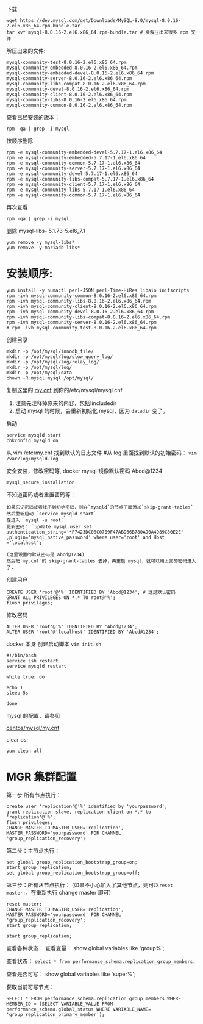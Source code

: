 下载

```
wget https://dev.mysql.com/get/Downloads/MySQL-8.0/mysql-8.0.16-2.el6.x86_64.rpm-bundle.tar
tar xvf mysql-8.0.16-2.el6.x86_64.rpm-bundle.tar # 会解压出来很多 rpm 文件
```

解压出来的文件:

```
mysql-community-test-8.0.16-2.el6.x86_64.rpm
mysql-community-embedded-8.0.16-2.el6.x86_64.rpm
mysql-community-embedded-devel-8.0.16-2.el6.x86_64.rpm
mysql-community-server-8.0.16-2.el6.x86_64.rpm
mysql-community-libs-compat-8.0.16-2.el6.x86_64.rpm
mysql-community-devel-8.0.16-2.el6.x86_64.rpm
mysql-community-client-8.0.16-2.el6.x86_64.rpm
mysql-community-libs-8.0.16-2.el6.x86_64.rpm
mysql-community-common-8.0.16-2.el6.x86_64.rpm
```

查看已经安装的版本：

`rpm -qa | grep -i mysql`

按顺序删除

```
rpm -e mysql-community-embedded-devel-5.7.17-1.el6.x86_64
rpm -e mysql-community-embedded-5.7.17-1.el6.x86_64
rpm -e mysql-community-common-5.7.17-1.el6.x86_64
rpm -e mysql-community-server-5.7.17-1.el6.x86_64
rpm -e mysql-community-devel-5.7.17-1.el6.x86_64
rpm -e mysql-community-libs-compat-5.7.17-1.el6.x86_64
rpm -e mysql-community-client-5.7.17-1.el6.x86_64
rpm -e mysql-community-libs-5.7.17-1.el6.x86_64
rpm -e mysql-community-common-5.7.17-1.el6.x86_64
```

再次查看

`rpm -qa | grep -i mysql`

删除 mysql-libs- 5.1.73-5.el6_7.1

```
yum remove -y mysql-libs*
yum remove -y mariadb-libs*
```

# 安装顺序:

```
yum install -y numactl perl-JSON perl-Time-HiRes libaio initscripts
rpm -ivh mysql-community-common-8.0.16-2.el6.x86_64.rpm
rpm -ivh mysql-community-libs-8.0.16-2.el6.x86_64.rpm
rpm -ivh mysql-community-client-8.0.16-2.el6.x86_64.rpm
rpm -ivh mysql-community-devel-8.0.16-2.el6.x86_64.rpm
rpm -ivh mysql-community-libs-compat-8.0.16-2.el6.x86_64.rpm
rpm -ivh mysql-community-server-8.0.16-2.el6.x86_64.rpm
# rpm -ivh mysql-community-test-8.0.16-2.el6.x86_64.rpm
```

创建目录

```
mkdir -p /opt/mysql/innodb_file/
mkdir -p /opt/mysql/log/slow_query_log/
mkdir -p /opt/mysql/log/relay_log/
mkdir -p /opt/mysql/log/
mkdir -p /opt/mysql/data
chown -R mysql:mysql /opt/mysql/
```

复制这里的 [my.cnf](my.cnf) 到你的/etc/mysql/mysql.cnf.

1. 注意先注释掉原来的内容，包括!includedir
2. 启动 mysql 的时候，会重新初始化 mysql，因为 `datadir` 变了。

启动

```
service mysqld start
chkconfig mysqld on
```

从 vim /etc/my.cnf 找到默认的日志文件 #从 log 里面找到默认的初始密码：
`vim /var/log/mysqld.log`

安全安装，修改密码等, docker mysql 镜像默认密码 Abcd@1234

`mysql_secure_installation`

不知道密码或者重置密码等：

```
如果忘记密码或者找不到初始密码，则在`mysqld`的节点下面添加`skip-grant-tables`
然后重新启动 `service mysqld start`
在进入 `mysql -u root`
更新密码： `update mysql.user set authentication_string='*F7423DC08C0709F47ABD66B780A90A4989C80E2E' ,plugin='mysql_native_password' where user='root' and Host ='localhost';`

(这里设置的默认密码是 abcd@1234)
然后把`my.cnf`的 skip-grant-tables 去掉，再重启 mysql，就可以用上面的密码进入了.
```

创建用户

```
CREATE USER 'root'@'%' IDENTIFIED BY 'Abcd@1234'; # 这是默认密码
GRANT ALL PRIVILEGES ON *.* TO root@'%';
flush privileges;
```

修改密码

```
ALTER USER 'root'@'%' IDENTIFIED BY 'Abcd@1234';
ALTER USER 'root'@'localhost' IDENTIFIED BY 'Abcd@1234';
```

docker 本身 创建启动脚本
`vim init.sh`

```
#!/bin/bash
service ssh restart
service mysqld restart

while true; do

echo 1
sleep 5s

done
```

mysql 的配置，请参见

[centos/mysql/my.cnf](../../centos/mysql/my.cnf)

clear os:

`yum clean all`

# MGR 集群配置

第一步 所有节点执行：

```
create user 'replication'@'%' identified by 'yourpassword';
grant replication slave, replication client on *.* to 'replication'@'%';
flush privileges;
CHANGE MASTER TO MASTER_USER='replication', MASTER_PASSWORD='yourpassword' FOR CHANNEL 'group_replication_recovery';

```

第二步：主节点执行：

```
set global group_replication_bootstrap_group=on;
start group_replication;
set global group_replication_bootstrap_group=off;

```

第三步：所有从节点执行：
(如果不小心加入了其他节点，则可以`reset master;`，在重新执行 change master 即可）

```
reset master;
CHANGE MASTER TO MASTER_USER='replication', MASTER_PASSWORD='yourpassword' FOR CHANNEL 'group_replication_recovery';
start group_replication;

```

```
start group_replication;
```

查看各种状态：
查看变量：
show global variables like 'group%';

查看状态：
`select * from performance_schema.replication_group_members;`

查看是否可写：
show global variables like 'super%';

获取当前可写节点：

```
SELECT * FROM performance_schema.replication_group_members WHERE MEMBER_ID = (SELECT VARIABLE_VALUE FROM performance_schema.global_status WHERE VARIABLE_NAME= 'group_replication_primary_member');
```
